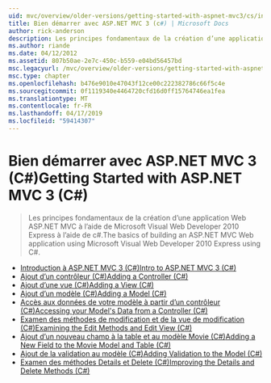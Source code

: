 ```yaml
---
uid: mvc/overview/older-versions/getting-started-with-aspnet-mvc3/cs/index
title: Bien démarrer avec ASP.NET MVC 3 (c#) | Microsoft Docs
author: rick-anderson
description: Les principes fondamentaux de la création d’une application Web ASP.NET MVC à l’aide de Microsoft Visual Web Developer 2010 Express à l’aide de c#.
ms.author: riande
ms.date: 04/12/2012
ms.assetid: 807b50ae-2e7c-450c-b559-e04bd56457bd
msc.legacyurl: /mvc/overview/older-versions/getting-started-with-aspnet-mvc3/cs
msc.type: chapter
ms.openlocfilehash: b476e9010e47043f12ce00c222382786c66f5c4e
ms.sourcegitcommit: 0f1119340e4464720cfd16d0ff15764746ea1fea
ms.translationtype: MT
ms.contentlocale: fr-FR
ms.lasthandoff: 04/17/2019
ms.locfileid: "59414307"
---
```

# <a name="getting-started-with-aspnet-mvc-3-c"></a><span data-ttu-id="3eabb-103">Bien démarrer avec ASP.NET MVC 3 (C#)</span><span class="sxs-lookup"><span data-stu-id="3eabb-103">Getting Started with ASP.NET MVC 3 (C#)</span></span>

> <span data-ttu-id="3eabb-104">Les principes fondamentaux de la création d’une application Web ASP.NET MVC à l’aide de Microsoft Visual Web Developer 2010 Express à l’aide de c#.</span><span class="sxs-lookup"><span data-stu-id="3eabb-104">The basics of building an ASP.NET MVC Web application using Microsoft Visual Web Developer 2010 Express using C#.</span></span>


- [<span data-ttu-id="3eabb-105">Introduction à ASP.NET MVC 3 (C#)</span><span class="sxs-lookup"><span data-stu-id="3eabb-105">Intro to ASP.NET MVC 3 (C#)</span></span>](intro-to-aspnet-mvc-3.md)
- [<span data-ttu-id="3eabb-106">Ajout d’un contrôleur (C#)</span><span class="sxs-lookup"><span data-stu-id="3eabb-106">Adding a Controller (C#)</span></span>](adding-a-controller.md)
- [<span data-ttu-id="3eabb-107">Ajout d’une vue (C#)</span><span class="sxs-lookup"><span data-stu-id="3eabb-107">Adding a View (C#)</span></span>](adding-a-view.md)
- [<span data-ttu-id="3eabb-108">Ajout d’un modèle (C#)</span><span class="sxs-lookup"><span data-stu-id="3eabb-108">Adding a Model (C#)</span></span>](adding-a-model.md)
- [<span data-ttu-id="3eabb-109">Accès aux données de votre modèle à partir d’un contrôleur (C#)</span><span class="sxs-lookup"><span data-stu-id="3eabb-109">Accessing your Model's Data from a Controller (C#)</span></span>](accessing-your-models-data-from-a-controller.md)
- [<span data-ttu-id="3eabb-110">Examen des méthodes de modification et de la vue de modification (C#)</span><span class="sxs-lookup"><span data-stu-id="3eabb-110">Examining the Edit Methods and Edit View (C#)</span></span>](examining-the-edit-methods-and-edit-view.md)
- [<span data-ttu-id="3eabb-111">Ajout d’un nouveau champ à la table et au modèle Movie (C#)</span><span class="sxs-lookup"><span data-stu-id="3eabb-111">Adding a New Field to the Movie Model and Table (C#)</span></span>](adding-a-new-field.md)
- [<span data-ttu-id="3eabb-112">Ajout de la validation au modèle (C#)</span><span class="sxs-lookup"><span data-stu-id="3eabb-112">Adding Validation to the Model (C#)</span></span>](adding-validation-to-the-model.md)
- [<span data-ttu-id="3eabb-113">Examen des méthodes Details et Delete (C#)</span><span class="sxs-lookup"><span data-stu-id="3eabb-113">Improving the Details and Delete Methods (C#)</span></span>](improving-the-details-and-delete-methods.md)
